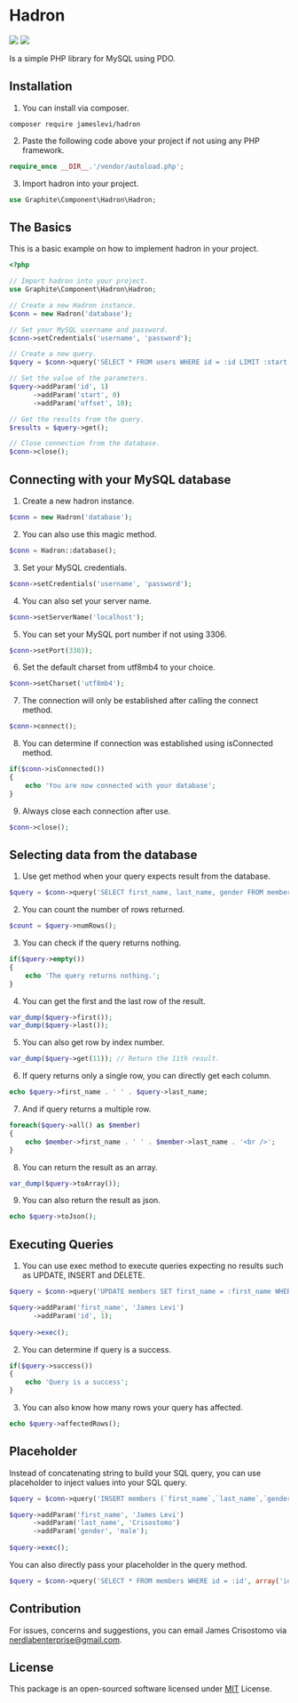 # Hadron

![](https://img.shields.io/badge/packagist-v1.0.0-informational?style=flat&logo=<LOGO_NAME>&logoColor=white&color=2bbc8a) ![](https://img.shields.io/badge/license-MIT-informational?style=flat&logo=<LOGO_NAME>&logoColor=white&color=2bbc8a)  

Is a simple PHP library for MySQL using PDO.

## Installation
1. You can install via composer.
```
composer require jameslevi/hadron
```
2. Paste the following code above your project if not using any PHP framework.
```php
require_once __DIR__.'/vendor/autoload.php';
```
3. Import hadron into your project.
```php
use Graphite\Component\Hadron\Hadron;
```

## The Basics
This is a basic example on how to implement hadron in your project.
```php
<?php

// Import hadron into your project.
use Graphite\Component\Hadron\Hadron;

// Create a new Hadron instance.
$conn = new Hadron('database');

// Set your MySQL username and password.
$conn->setCredentials('username', 'password');

// Create a new query.
$query = $conn->query('SELECT * FROM users WHERE id = :id LIMIT :start, :offset');

// Set the value of the parameters.
$query->addParam('id', 1)
      ->addParam('start', 0)
      ->addParam('offset', 10);

// Get the results from the query.
$results = $query->get();

// Close connection from the database.
$conn->close();
```

## Connecting with your MySQL database
1. Create a new hadron instance.
```php
$conn = new Hadron('database');
```
2. You can also use this magic method.
```php
$conn = Hadron::database();
```
3. Set your MySQL credentials.
```php
$conn->setCredentials('username', 'password');
```
4. You can also set your server name.
```php
$conn->setServerName('localhost');
```
5. You can set your MySQL port number if not using 3306.
```php
$conn->setPort(3303);
```
6. Set the default charset from utf8mb4 to your choice.
```php
$conn->setCharset('utf8mb4');
```
7. The connection will only be established after calling the connect method.
```php
$conn->connect();
```
8. You can determine if connection was established using isConnected method.
```php
if($conn->isConnected())
{
    echo 'You are now connected with your database';
}
```
9. Always close each connection after use.
```php
$conn->close();
```

## Selecting data from the database
1. Use get method when your query expects result from the database.
```php
$query = $conn->query('SELECT first_name, last_name, gender FROM members')->get();
```
2. You can count the number of rows returned.
```php
$count = $query->numRows();
```
3. You can check if the query returns nothing.
```php
if($query->empty())
{
    echo 'The query returns nothing.';
}
```
4. You can get the first and the last row of the result.
```php
var_dump($query->first());
var_dump($query->last());
```
5. You can also get row by index number.
```php
var_dump($query->get(11)); // Return the 11th result.
```
6. If query returns only a single row, you can directly get each column.
```php
echo $query->first_name . ' ' . $query->last_name;
```
7. And if query returns a multiple row.
```php
foreach($query->all() as $member)
{
    echo $member->first_name . ' ' . $member->last_name . '<br />';
}
```
8. You can return the result as an array.
```php
var_dump($query->toArray());
```
9. You can also return the result as json.
```php
echo $query->toJson();
```

## Executing Queries
1. You can use exec method to execute queries expecting no results such as UPDATE, INSERT and DELETE.
```php
$query = $conn->query('UPDATE members SET first_name = :first_name WHERE id = :id');

$query->addParam('first_name', 'James Levi')
      ->addParam('id', 1);
      
$query->exec();
```
2. You can determine if query is a success.
```php
if($query->success())
{
    echo 'Query is a success';
}
```
3. You can also know how many rows your query has affected.
```php
echo $query->affectedRows();
```

## Placeholder
Instead of concatenating string to build your SQL query, you can use placeholder to inject values into your SQL query.
```php
$query = $conn->query('INSERT members (`first_name`,`last_name`,`gender`) VALUES(:first_name, :last_name, :gender)');

$query->addParam('first_name', 'James Levi')
      ->addParam('last_name', 'Crisostomo')
      ->addParam('gender', 'male');
      
$query->exec();
```
You can also directly pass your placeholder in the query method.
```php
$query = $conn->query('SELECT * FROM members WHERE id = :id', array('id' => 1))->get();
```

## Contribution
For issues, concerns and suggestions, you can email James Crisostomo via nerdlabenterprise@gmail.com.

## License
This package is an open-sourced software licensed under [MIT](https://opensource.org/licenses/MIT) License.
